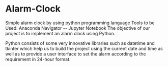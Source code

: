 # Alarm-Clock
Simple alarm clock by using python programming language
Tools to be Used: Anaconda Navigator -- Jupyter Notebook
The objective of our project is to implement an
alarm clock using Python.

Python consists of some very innovative libraries
such as datetime and tkinter which help us to build
the project using the current date and time as well
as to provide a user interface to set the alarm
according to the requirement in 24-hour format.
